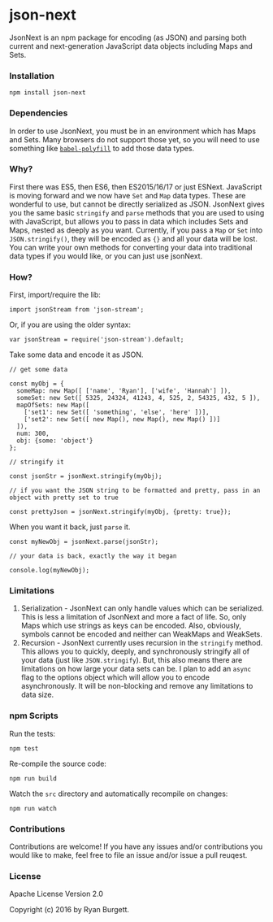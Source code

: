 # json-next

JsonNext is an npm package for encoding (as JSON) and parsing both current and next-generation JavaScript data objects including Maps and Sets.

### Installation
```
npm install json-next
```

### Dependencies
In order to use JsonNext, you must be in an environment which has Maps and Sets. Many browsers do not support those yet, so you will need to use something like [`babel-polyfill`](https://babeljs.io/docs/usage/polyfill/) to add those data types.

### Why?
First there was ES5, then ES6, then ES2015/16/17 or just ESNext. JavaScript is moving forward and we now have `Set` and `Map` data types. These are wonderful to use, but cannot be directly serialized as JSON. JsonNext gives you the same basic `stringify` and `parse` methods that you are used to using with JavaScript, but allows you to pass in data which includes Sets and Maps, nested as deeply as you want. Currently, if you pass a `Map` or `Set` into `JSON.stringify()`, they will be encoded as `{}` and all your data will be lost. You can write your own methods for converting your data into traditional data types if you would like, or you can just use jsonNext.

### How?
First, import/require the lib:
```
import jsonStream from 'json-stream';
```
Or, if you are using the older syntax:
```
var jsonStream = require('json-stream').default;
```
Take some data and encode it as JSON.
```
// get some data

const myObj = {
  someMap: new Map([ ['name', 'Ryan'], ['wife', 'Hannah'] ]),
  someSet: new Set([ 5325, 24324, 41243, 4, 525, 2, 54325, 432, 5 ]),
  mapOfSets: new Map([
    ['set1': new Set([ 'something', 'else', 'here' ])],
    ['set2': new Set([ new Map(), new Map(), new Map() ])]
  ]),
  num: 300,
  obj: {some: 'object'}
};

// stringify it

const jsonStr = jsonNext.stringify(myObj);

// if you want the JSON string to be formatted and pretty, pass in an object with pretty set to true

const prettyJson = jsonNext.stringify(myObj, {pretty: true});

```
When you want it back, just `parse` it.
```
const myNewObj = jsonNext.parse(jsonStr);

// your data is back, exactly the way it began

console.log(myNewObj);
```

### Limitations
1. Serialization - JsonNext can only handle values which can be serialized. This is less a limitation of JsonNext and more a fact of life. So, only Maps which use strings as keys can be encoded. Also, obviously, symbols cannot be encoded and neither can WeakMaps and WeakSets.
2. Recursion - JsonNext currently uses recursion in the `stringify` method. This allows you to quickly, deeply, and synchronously stringify all of your data (just like `JSON.stringify`). But, this also means there are limitations on how large your data sets can be. I plan to add an `async` flag to the options object which will allow you to encode asynchronously. It will be non-blocking and remove any limitations to data size.

### npm Scripts
Run the tests:
```
npm test
```
Re-compile the source code:
```
npm run build
```
Watch the `src` directory and automatically recompile on changes:
```
npm run watch
```

### Contributions
Contributions are welcome! If you have any issues and/or contributions you would like to make, feel free to file an issue and/or issue a pull reuqest.

### License
Apache License Version 2.0

Copyright (c) 2016 by Ryan Burgett.
